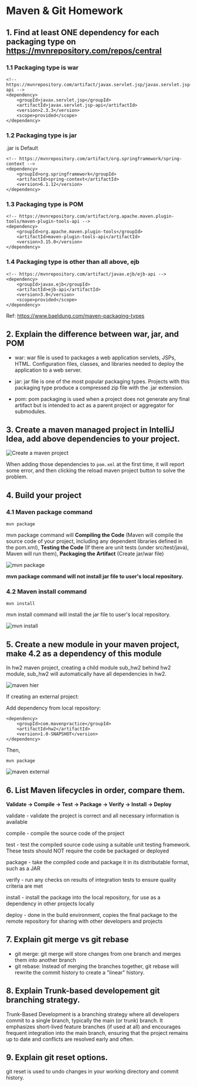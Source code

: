 # Maven & Git Homework

## 1. Find at least ONE dependency for each packaging type on https://mvnrepository.com/repos/central 

### 1.1 Packaging type is war

```
<!-- https://mvnrepository.com/artifact/javax.servlet.jsp/javax.servlet.jsp-api -->
<dependency>
    <groupId>javax.servlet.jsp</groupId>
    <artifactId>javax.servlet.jsp-api</artifactId>
    <version>2.3.3</version>
    <scope>provided</scope>
</dependency>

```

### 1.2 Packaging type is jar 

.jar is Default

```
<!-- https://mvnrepository.com/artifact/org.springframework/spring-context -->
<dependency>
    <groupId>org.springframework</groupId>
    <artifactId>spring-context</artifactId>
    <version>6.1.12</version>
</dependency>
```

### 1.3 Packaging type is POM

```
<!-- https://mvnrepository.com/artifact/org.apache.maven.plugin-tools/maven-plugin-tools-api -->
<dependency>
    <groupId>org.apache.maven.plugin-tools</groupId>
    <artifactId>maven-plugin-tools-api</artifactId>
    <version>3.15.0</version>
</dependency>
```

### 1.4 Packaging type is other than all above, ejb

```
<!-- https://mvnrepository.com/artifact/javax.ejb/ejb-api -->
<dependency>
    <groupId>javax.ejb</groupId>
    <artifactId>ejb-api</artifactId>
    <version>3.0</version>
    <scope>provided</scope>
</dependency>
```

Ref: https://www.baeldung.com/maven-packaging-types

## 2. Explain the difference between war, jar, and POM

- war: war file is used to packages a web application servlets, JSPs, HTML. Configuration files, classes, and libraries needed to deploy the application to a web server.


- jar: jar file is one of the most popular packaging types. Projects with this packaging type produce a compressed zip file with the .jar extension.

- pom: pom packaging is used when a project does not generate any final artifact but is intended to act as a parent project or aggregator for submodules.

## 3. Create a maven managed project in IntelliJ Idea, add above dependencies to your project.

![Create a maven project](pictures/1.png)

When adding those dependencies to `pom.xml` at the first time, it will report some error, and then clicking the reload maven project button to solve the problem.

## 4. Build your project

### 4.1 Maven package command
```
mvn package
```

mvn package command will **Compiling the Code** (Maven will compile the source code of your project, including any dependent libraries defined in the pom.xml), **Testing the Code** (If there are unit tests (under src/test/java), Maven will run them), **Packaging the Artifact** (Create jar/war file)

![mvn package](pictures/2.png)

**mvn package command will not install jar file to user's local repository.**

### 4.2 Maven install command

```
mvn install
```

mvn install command will install the jar file to user's local repository.

![mvn install](pictures/3.png)

## 5. Create a new module in your maven project, make 4.2 as a dependency of this module

In hw2 maven project, creating a child module sub_hw2 behind hw2 module, sub_hw2 will automatically have all dependencies in hw2.

![maven hier](pictures/4.png)

If creating an external project:

Add dependency from local repository:

```
<dependency>
    <groupId>com.mavenpractice</groupId>
    <artifactId>hw2</artifactId>
    <version>1.0-SNAPSHOT</version>
</dependency>
```

Then,

```
mvn package
```

![maven external](pictures/5.png)

## 6. List Maven lifecycles in order, compare them.

**Validate -> Compile -> Test -> Package -> Verify -> Install -> Deploy**

validate - validate the project is correct and all necessary information is available

compile - compile the source code of the project

test - test the compiled source code using a suitable unit testing framework. These tests should NOT require the code be packaged or deployed

package - take the compiled code and package it in its distributable format, such as a JAR

verify - run any checks on results of integration tests to ensure quality criteria are met

install - install the package into the local repository, for use as a dependency in other projects locally

deploy - done in the build environment, copies the final package to the remote repository for sharing with other developers and projects

## 7. Explain git merge vs git rebase

- git merge: git merge will store changes from one branch and merges them into another branch
- git rebase: Instead of merging the branches together, git rebase will rewrite the commit history to create a "linear" history.

## 8. Explain Trunk-based developement git branching strategy.

Trunk-Based Development is a branching strategy where all developers commit to a single branch, typically the main (or trunk) branch. It emphasizes short-lived feature branches (if used at all) and encourages frequent integration into the main branch, ensuring that the project remains up to date and conflicts are resolved early and often.

## 9. Explain git reset options.

git reset is used to undo changes in your working directory and commit history.


